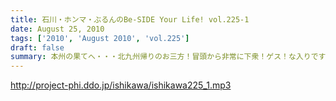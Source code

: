 ```yaml
---
title: 石川・ホンマ・ぶるんのBe-SIDE Your Life! vol.225-1
date: August 25, 2010
tags: ['2010', 'August 2010', 'vol.225']
draft: false
summary: 本州の果てへ・・・北九州帰りのお三方！冒頭から非常に下衆！ゲス！な入りです・・・どんな車内だったのだろうか・・・NAMAE
---
```


http://project-phi.ddo.jp/ishikawa/ishikawa225_1.mp3
